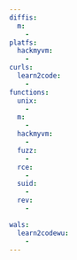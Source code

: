 ```yaml
---
diffis:
  m:
    -
platfs:
  hackmyvm:
    -
curls:
  learn2code:
    -
functions:
  unix:
    -
  m:
    -
  hackmyvm:
    -
  fuzz:
    -
  rce:
    -
  suid:
    -
  rev:
    -

wals:
  learn2codewu:
    -
---
```

